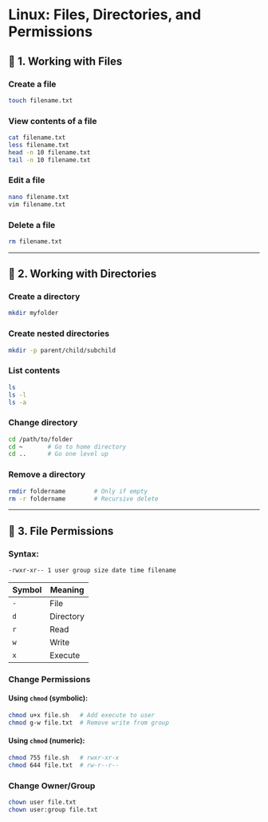 # Linux: Files, Directories, and Permissions

## 📄 1. Working with Files

### Create a file
```bash
touch filename.txt
```

### View contents of a file
```bash
cat filename.txt
less filename.txt
head -n 10 filename.txt
tail -n 10 filename.txt
```

### Edit a file
```bash
nano filename.txt
vim filename.txt
```

### Delete a file
```bash
rm filename.txt
```

---

## 📁 2. Working with Directories

### Create a directory
```bash
mkdir myfolder
```

### Create nested directories
```bash
mkdir -p parent/child/subchild
```

### List contents
```bash
ls
ls -l
ls -a
```

### Change directory
```bash
cd /path/to/folder
cd ~       # Go to home directory
cd ..      # Go one level up
```

### Remove a directory
```bash
rmdir foldername        # Only if empty
rm -r foldername        # Recursive delete
```

---

## 🔐 3. File Permissions

### Syntax:
```bash
-rwxr-xr-- 1 user group size date time filename
```

| Symbol | Meaning        |
|--------|----------------|
| `-`    | File |
| `d`    | Directory |
| `r`    | Read |
| `w`    | Write |
| `x`    | Execute |

### Change Permissions

#### Using `chmod` (symbolic):
```bash
chmod u+x file.sh   # Add execute to user
chmod g-w file.txt  # Remove write from group
```

#### Using `chmod` (numeric):
```bash
chmod 755 file.sh   # rwxr-xr-x
chmod 644 file.txt  # rw-r--r--
```

### Change Owner/Group

```bash
chown user file.txt
chown user:group file.txt
```
